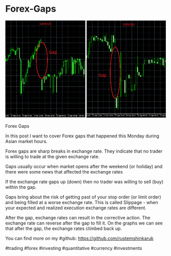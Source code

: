 
# Forex-Gaps

![alt text](https://github.com/rustemshinkaruk/Forex/blob/master/Gaps/forex%20gaps%202.png)

Forex Gaps

In this post I want to cover Forex gaps that happened this Monday during Asian market hours.

Forex gaps are sharp breaks in exchange rate. They indicate that no trader is willing to trade at the given exchange rate.

Gaps usually occur when market opens after the weekend (or holiday) and there were some news that affected the exchange rates

If the exchange rate gaps up (down) then no trader was willing to sell (buy) within the gap. 

Gaps bring about the risk of getting past of your stop order (or limit order) and being filled at a worse exchange rate. This is called Slippage - when your expected and realized execution exchange rates are different. 

After the gap, exchange rates can result in the corrective action. The exchange rate can reverse after the gap to fill it. On the graphs we can see that after the gap, the exchange rates climbed back up.

You can find more on my #github: https://github.com/rustemshinkaruk

#trading #forex #investing #quantitative #currency #investments 
